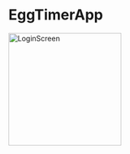 # EggTimerApp


<img width="222" alt="LoginScreen" src="https://github.com/FurkanCAPKIN/EggTimerApp/assets/92672616/7284c6ff-9e7a-4029-9008-25200eecbaf7">
